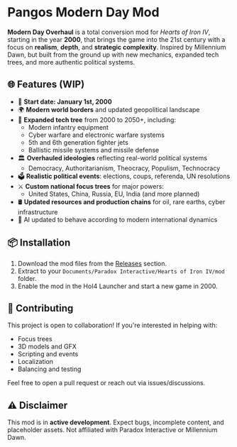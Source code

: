 # Pangos Modern Day Mod

**Modern Day Overhaul** is a total conversion mod for *Hearts of Iron IV*, starting in the year **2000**, that brings the game into the 21st century with a focus on **realism**, **depth**, and **strategic complexity**. Inspired by Millennium Dawn, but built from the ground up with new mechanics, expanded tech trees, and more authentic political systems.

## 🌐 Features (WIP)
- 📅 **Start date: January 1st, 2000**
- 🌍 **Modern world borders** and updated geopolitical landscape
- 🧠 **Expanded tech tree** from 2000 to 2050+, including:
  - Modern infantry equipment
  - Cyber warfare and electronic warfare systems
  - 5th and 6th generation fighter jets
  - Ballistic missile systems and missile defense
- 🏛️ **Overhauled ideologies** reflecting real-world political systems
  - Democracy, Authoritarianism, Theocracy, Populism, Technocracy
- 🗳️ **Realistic political events**: elections, coups, referenda, UN resolutions
- ⚔️ **Custom national focus trees** for major powers:
  - United States, China, Russia, EU, India (and more planned)
- 🛢️ **Updated resources and production chains** for oil, rare earths, cyber infrastructure
- 🤖 AI updated to behave according to modern international dynamics

## 📦 Installation
1. Download the mod files from the [Releases](https://github.com/yourusername/yourmod/releases) section.
2. Extract to your `Documents/Paradox Interactive/Hearts of Iron IV/mod` folder.
3. Enable the mod in the HoI4 Launcher and start a new game in 2000.

## 💬 Contributing
This project is open to collaboration! If you're interested in helping with:
- Focus trees
- 3D models and GFX
- Scripting and events
- Localization
- Balancing and testing

Feel free to open a pull request or reach out via issues/discussions.

## ⚠️ Disclaimer
This mod is in **active development**. Expect bugs, incomplete content, and placeholder assets. Not affiliated with Paradox Interactive or Millennium Dawn.

